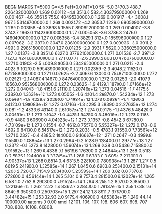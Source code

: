 BEGN
MARCS T=5000 G=4.5 FeH=0.0 MT=1.0
                  56
-5.0 3470.3 438.7 22643200000.0 1.269 0.00112 
-4.8 3513.6 582.4 30379500000.0 1.269 0.001467 
-4.6 3561.5 755.8 40495300000.0 1.269 0.001917 
-4.4 3608.1 967.5 53149700000.0 1.269 0.002472 
-4.2 3653.7 1229.0 69050900000.0 1.269 0.003158 
-4.0 3698.5 1555.0 89069200000.0 1.269 0.004007 
-3.8 3742.7 1963.0 114286000000.0 1.27 0.005058 
-3.6 3786.3 2476.0 146049000000.0 1.27 0.006358 
-3.4 3829.1 3124.0 185996000000.0 1.27 0.007962 
-3.2 3870.9 3947.0 236109000000.0 1.27 0.009936 
-3.0 3911.2 4993.0 298615000000.0 1.27 0.01235 
-2.9 3931.7 5620.0 336025000000.0 1.27 0.01378 
-2.8 3951.6 6327.0 377621000000.0 1.271 0.01536 
-2.7 3971.2 7127.0 424080000000.0 1.271 0.0171 
-2.6 3990.5 8031.0 476076000000.0 1.271 0.01903 
-2.5 4009.8 9053.0 534265000000.0 1.271 0.0212 
-2.4 4028.9 10210.0 599439000000.0 1.271 0.02359 
-2.3 4048.2 11520.0 672588000000.0 1.271 0.02625 
-2.2 4067.6 13000.0 754871000000.0 1.272 0.02921 
-2.1 4087.4 14670.0 847640000000.0 1.272 0.03253 
-2.0 4107.9 16560.0 952568000000.0 1.272 0.03625 
-1.9 4129.1 18700.0 1.07166e+12 1.272 0.04043 
-1.8 4151.6 21110.0 1.20746e+12 1.273 0.04516 
-1.7 4175.6 23820.0 1.3631e+12 1.273 0.05052 
-1.6 4201.4 26870.0 1.54234e+12 1.273 0.05664 
-1.5 4229.6 30290.0 1.74984e+12 1.273 0.06364 
-1.4 4260.3 34120.0 1.99083e+12 1.273 0.07166 
-1.3 4295.3 38390.0 2.27635e+12 1.274 0.081 
-1.2 4333.6 43140.0 2.61057e+12 1.274 0.09175 
-1.1 4376.5 48420.0 3.00651e+12 1.273 0.1042 
-1.0 4425.1 54250.0 3.48019e+12 1.273 0.1188 
-0.9 4480.3 60690.0 4.04923e+12 1.273 0.1357 
-0.8 4542.3 67780.0 4.73109e+12 1.273 0.1554 
-0.7 4612.8 75570.0 5.55327e+12 1.272 0.178 
-0.6 4692.9 84130.0 6.54517e+12 1.272 0.2038 
-0.5 4783.1 93550.0 7.73567e+12 1.271 0.2327 
-0.4 4885.2 104000.0 9.16667e+12 1.271 0.2647 
-0.3 4999.8 115500.0 1.08854e+13 1.27 0.2994 
-0.2 5128.9 128400.0 1.29777e+13 1.27 0.3372 
-0.1 5273.8 142800.0 1.56074e+13 1.269 0.38 
0.0 5436.7 158800.0 1.91562e+13 1.269 0.4336 
0.1 5619.6 176300.0 2.44844e+13 1.268 0.5113 
0.2 5825.1 194400.0 3.33745e+13 1.268 0.6383 
0.3 6054.7 212000.0 4.90337e+13 1.268 0.8514 
0.4 6318.5 228100.0 7.80938e+13 1.267 1.217 
0.5 6619.5 241900.0 1.32585e+14 1.267 1.845 
0.6 6903.8 253400.0 2.15131e+14 1.266 2.726 
0.7 7154.9 263400.0 3.23599e+14 1.266 3.82 
0.8 7376.0 272600.0 4.56144e+14 1.265 5.104 
0.9 7573.4 281500.0 6.12027e+14 1.265 6.58 
1.0 7752.8 290300.0 7.91524e+14 1.264 8.255 
1.2 8070.0 308500.0 1.22136e+15 1.262 12.22 
1.4 8362.2 328400.0 1.78137e+15 1.259 17.38 
1.6 8640.6 350800.0 2.50703e+15 1.257 24.12 
1.8 8911.7 376700.0 3.44482e+15 1.253 32.93 
2.0 9179.4 406900.0 4.65383e+15 1.249 44.44 
100000.00
natoms              0      0.00
nmol          12
          101.         106.       107.      108.         606.        607.        608.
          707.         708.       808.    10108.       60808.
